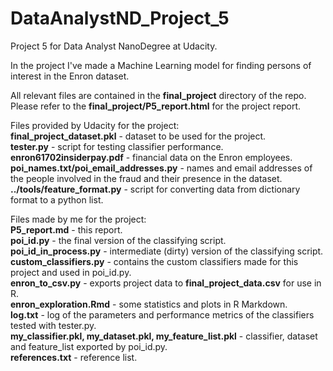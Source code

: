 # DataAnalystND_Project_5
Project 5 for Data Analyst NanoDegree at Udacity.<br />

In the project I've made a Machine Learning model for finding persons of interest in the Enron dataset.

All relevant files are contained in the __final_project__ directory of the repo.<br />Please refer to the __final\_project/P5\_report.html__ for the project report.

Files provided by Udacity for the project:<br />__final\_project\_dataset.pkl__ - dataset to be used for the project.<br />__tester.py__ - script for testing classifier performance.<br />__enron61702insiderpay.pdf__ - financial data on the Enron employees.<br />__poi\_names.txt/poi\_email\_addresses.py__ - names and email addresses of the people involved in the fraud and their presence in the dataset.<br />__../tools/feature\_format.py__ - script for converting data from dictionary format to a python list.


Files made by me for the project:<br />__P5\_report.md__ - this report.<br />__poi\_id.py__ - the final version of the classifying script.<br />__poi\_id\_in\_process.py__ - intermediate (dirty) version of the classifying script.<br />__custom\_classifiers.py__ - contains the custom classifiers made for this project and used in poi\_id.py.<br />__enron\_to\_csv.py__ - exports project data to __final\_project\_data.csv__ for use in R.<br />__enron\_exploration.Rmd__ - some statistics and plots in R Markdown.<br />__log.txt__ - log of the parameters and performance metrics of the classifiers tested with tester.py.<br />__my\_classifier.pkl, my\_dataset.pkl, my\_feature_list.pkl__ - classifier, dataset and feature_list exported by poi\_id.py.<br />__references.txt__ - reference list.